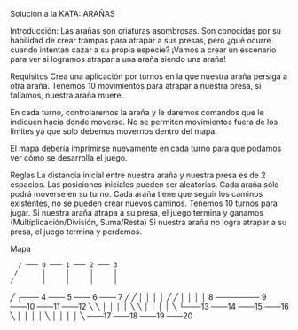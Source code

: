 Solucion a la KATA: ARAÑAS

Introducción:
Las arañas son criaturas asombrosas. Son conocidas por su habilidad de crear trampas para atrapar a sus presas, pero ¿qué ocurre cuando intentan cazar a su propia especie? ¡Vamos a crear un escenario para ver si logramos atrapar a una araña siendo una araña!

Requisitos
Crea una aplicación por turnos en la que nuestra araña persiga a otra araña. Tenemos 10 movimientos para atrapar a nuestra presa, si fallamos, nuestra araña muere.

En cada turno, controlaremos la araña y le daremos comandos que le indiquen hacia donde moverse. No se permiten movimientos fuera de los límites ya que solo debemos movernos dentro del mapa.

El mapa debería imprimirse nuevamente en cada turno para que podamos ver cómo se desarrolla el juego.

Reglas
La distancia inicial entre nuestra araña y nuestra presa es de 2 espacios.
Las posiciones iniciales pueden ser aleatorias.
Cada araña sólo podrá moverse en su turno.
Cada araña tiene que seguir los caminos existentes, no se pueden crear nuevos caminos.
Tenemos 10 turnos para jugar.
Si nuestra araña atrapa a su presa, el juego termina y ganamos (Multiplicación/División, Suma/Resta)
Si nuestra araña no logra atrapar a su presa, el juego termina y perdemos.

Mapa

      / ─── 0 ─── 1 ─── 2 ─── 3
     /      │     │     │     │
    /       │     │     │     │
   ╱   ┌─── 4 ─── 5 ─── 6 ─── 7
  ╱   ╱     │     │     │     │
 ╱   ╱      │     │     │     │
8 ──────── 9 ───10 ───11 ───12
 ╲   ╲      │     │     │     │
  ╲   ╲     │     │     │     │
   ╲   └───13 ───14 ───15 ───16
    ╲       │     │     │     │
     ╲      │     │     │     │
      ╲ ───17 ───18 ───19 ───20





      
